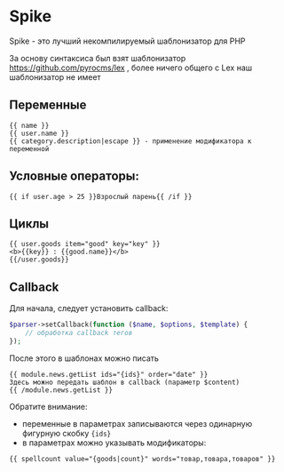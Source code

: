 Spike
======

Spike - это лучший некомпилируемый шаблонизатор для PHP

За основу синтаксиса был взят шаблонизатор https://github.com/pyrocms/lex , более ничего общего с Lex наш шаблонизатор не имеет

## Переменные
```
{{ name }}
{{ user.name }}
{{ category.description|escape }} - применение модификатора к переменной
```

## Условные операторы:
```
{{ if user.age > 25 }}Взрослый парень{{ /if }}
```

## Циклы
```
{{ user.goods item="good" key="key" }} 
<b>{{key}} : {{good.name}}</b>
{{/user.goods}}
```



## Callback
Для начала, следует установить callback: 
```php
$parser->setCallback(function ($name, $options, $template) {
    // обработка callback тегов
});
```
После этого в шаблонах можно писать
```
{{ module.news.getList ids="{ids}" order="date" }}
Здесь можно передать шаблон в callback (параметр $content) 
{{ /module.news.getList }}
```
Обратите внимание: 
* переменные в параметрах записываются через одинарную фигурную скобку `{ids}`
* в параметрах можно указывать модификаторы:
```
{{ spellcount value="{goods|count}" words="товар,товара,товаров" }}
```

